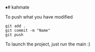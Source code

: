 ♦# kahmate

To push what you have modified

    git add .
    git commit -m "Name"
    git push
   
To launch the project, just run the main :)


    
    

